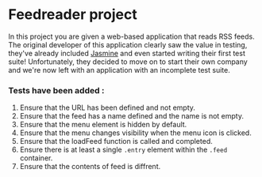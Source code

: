 
# Feedreader project

In this project you are given a web-based application that reads RSS feeds. The original developer of this application clearly saw the value in testing, they've already included [Jasmine](http://jasmine.github.io/) and even started writing their first test suite! Unfortunately, they decided to move on to start their own company and we're now left with an application with an incomplete test suite. 


### Tests have been added :
1. Ensure that the URL has been defined and not empty.
2. Ensure that the feed  has a name defined and the name is not empty.
3. Ensure that the menu element is hidden by default.
4. Ensure that the menu changes visibility when the menu icon is clicked.
5. Ensure that the loadFeed function is called and completed.
6. Ensure there is at least a single `.entry` element within the `.feed` container.
7. Ensure that the contents of feed is diffrent.